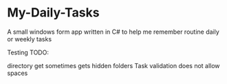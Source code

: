 # My-Daily-Tasks

A small windows form app written in C# to help me remember routine daily or weekly tasks

Testing TODO:

directory get sometimes gets hidden folders 
Task validation does not allow spaces
